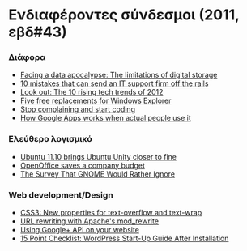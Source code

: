 <!-- -
Title: Ενδιαφέροντες σύνδεσμοι (2011, εβδ#43)
Author: Marios Zindilis
First Published: 2011-10-29
- -->

Ενδιαφέροντες σύνδεσμοι (2011, εβδ#43)
======================================

<h3>Διάφορα</h3>
<ul><li><a href="http://www.techrepublic.com/blog/networking/facing-a-data-apocalypse-the-limitations-of-digital-storage/4859">Facing a data apocalypse: The limitations of digital storage</a></li>
<li><a href="http://www.techrepublic.com/blog/10things/10-mistakes-that-can-send-an-it-support-firm-off-the-rails/2764">10 mistakes that can send an IT support firm off the rails</a></li>
<li><a href="http://www.techrepublic.com/blog/hiner/look-out-the-10-rising-tech-trends-of-2012/9470">Look out: The 10 rising tech trends of 2012</a></li>
<li><a href="http://www.techrepublic.com/blog/five-apps/five-free-replacements-for-windows-explorer/1103">Five free replacements for Windows Explorer</a></li>
<li><a href="http://www.techrepublic.com/blog/app-builder/stop-complaining-and-start-coding/607">Stop complaining and start coding</a></li>
<li><a href="http://www.techrepublic.com/blog/google-in-the-enterprise/how-google-apps-works-when-actual-people-use-it/569">How Google Apps works when actual people use it</a></li>
</ul>

<h3>Ελεύθερο λογισμικό</h3>
<ul><li><a href="http://www.techrepublic.com/blog/opensource/ubuntu-1110-brings-ubuntu-unity-closer-to-fine/3117">Ubuntu 11.10 brings Ubuntu Unity closer to fine</a></li>
<li><a href="http://www.techrepublic.com/blog/opensource/openoffice-saves-a-company-budget/1778">OpenOffice saves a company budget</a></li>
<li><a href="http://www.linuxpromagazine.com/Online/Blogs/Off-the-Beat-Bruce-Byfield-s-Blog/The-Survey-That-GNOME-Would-Rather-Ignore">The Survey That GNOME Would Rather Ignore</a></li>
</ul>

<h3>Web development/Design</h3>
<ul><li><a href="http://www.techrepublic.com/blog/webmaster/css3-new-properties-for-text-overflow-and-text-wrap/774">CSS3: New properties for text-overflow and text-wrap</a></li>
<li><a href="http://www.techrepublic.com/blog/webmaster/url-rewriting-with-apaches-modrewrite/677">URL rewriting with Apache's mod_rewrite</a></li>
<li><a href="http://www.techrepublic.com/blog/australia/using-google-api-on-your-website/121">Using Google+ API on your website</a></li>
<li><a href="http://wpmu.org/15-point-checklist-wordpress-start-up-guide-after-installation/">15 Point Checklist: WordPress Start-Up Guide After Installation</a></li>
</ul>
